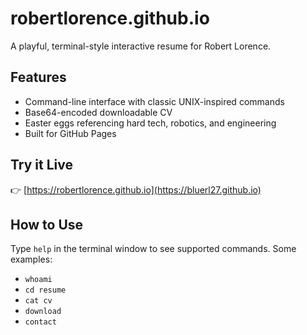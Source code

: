 # robertlorence.github.io

A playful, terminal-style interactive resume for Robert Lorence.

## Features

- Command-line interface with classic UNIX-inspired commands
- Base64-encoded downloadable CV
- Easter eggs referencing hard tech, robotics, and engineering
- Built for GitHub Pages

## Try it Live

👉 [https://robertlorence.github.io](https://bluerl27.github.io)

## How to Use

Type `help` in the terminal window to see supported commands. Some examples:

- `whoami`
- `cd resume`
- `cat cv`
- `download`
- `contact`
